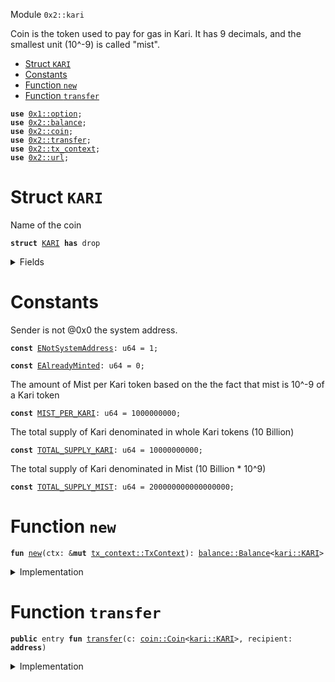 
<a name="0x2_kari"></a>

 Module `0x2::kari`

Coin<KARI> is the token used to pay for gas in Kari.
It has 9 decimals, and the smallest unit (10^-9) is called "mist".


-  [Struct `KARI`](#0x2_kari_KARI)
-  [Constants](#@Constants_0)
-  [Function `new`](#0x2_kari_new)
-  [Function `transfer`](#0x2_kari_transfer)


<pre><code><b>use</b> <a href="dependencies/move-stdlib/option.md#0x1_option">0x1::option</a>;
<b>use</b> <a href="balance.md#0x2_balance">0x2::balance</a>;
<b>use</b> <a href="coin.md#0x2_coin">0x2::coin</a>;
<b>use</b> <a href="transfer.md#0x2_transfer">0x2::transfer</a>;
<b>use</b> <a href="tx_context.md#0x2_tx_context">0x2::tx_context</a>;
<b>use</b> <a href="url.md#0x2_url">0x2::url</a>;
</code></pre>



<a name="0x2_kari_KARI"></a>

# Struct `KARI`

Name of the coin


<pre><code><b>struct</b> <a href="kari.md#0x2_kari_KARI">KARI</a> <b>has</b> drop
</code></pre>



<details>
<summary>Fields</summary>


<dl>
<dt>
<code>dummy_field: bool</code>
</dt>
<dd>

</dd>
</dl>


</details>

<a name="@Constants_0"></a>

# Constants


<a name="0x2_kari_ENotSystemAddress"></a>

Sender is not @0x0 the system address.


<pre><code><b>const</b> <a href="kari.md#0x2_kari_ENotSystemAddress">ENotSystemAddress</a>: u64 = 1;
</code></pre>



<a name="0x2_kari_EAlreadyMinted"></a>



<pre><code><b>const</b> <a href="kari.md#0x2_kari_EAlreadyMinted">EAlreadyMinted</a>: u64 = 0;
</code></pre>



<a name="0x2_kari_MIST_PER_KARI"></a>

The amount of Mist per Kari token based on the the fact that mist is
10^-9 of a Kari token


<pre><code><b>const</b> <a href="kari.md#0x2_kari_MIST_PER_KARI">MIST_PER_KARI</a>: u64 = 1000000000;
</code></pre>



<a name="0x2_kari_TOTAL_SUPPLY_KARI"></a>

The total supply of Kari denominated in whole Kari tokens (10 Billion)


<pre><code><b>const</b> <a href="kari.md#0x2_kari_TOTAL_SUPPLY_KARI">TOTAL_SUPPLY_KARI</a>: u64 = 10000000000;
</code></pre>



<a name="0x2_kari_TOTAL_SUPPLY_MIST"></a>

The total supply of Kari denominated in Mist (10 Billion * 10^9)


<pre><code><b>const</b> <a href="kari.md#0x2_kari_TOTAL_SUPPLY_MIST">TOTAL_SUPPLY_MIST</a>: u64 = 200000000000000000;
</code></pre>



<a name="0x2_kari_new"></a>

# Function `new`



<pre><code><b>fun</b> <a href="kari.md#0x2_kari_new">new</a>(ctx: &<b>mut</b> <a href="tx_context.md#0x2_tx_context_TxContext">tx_context::TxContext</a>): <a href="balance.md#0x2_balance_Balance">balance::Balance</a>&lt;<a href="kari.md#0x2_kari_KARI">kari::KARI</a>&gt;
</code></pre>



<details>
<summary>Implementation</summary>


<pre><code><b>fun</b> <a href="kari.md#0x2_kari_new">new</a>(ctx: &<b>mut</b> TxContext): Balance&lt;<a href="kari.md#0x2_kari_KARI">KARI</a>&gt; {
    <b>assert</b>!(<a href="tx_context.md#0x2_tx_context_sender">tx_context::sender</a>(ctx) == @0x0, <a href="kari.md#0x2_kari_ENotSystemAddress">ENotSystemAddress</a>);
    <b>assert</b>!(<a href="tx_context.md#0x2_tx_context_epoch">tx_context::epoch</a>(ctx) == 0, <a href="kari.md#0x2_kari_EAlreadyMinted">EAlreadyMinted</a>);

    <b>let</b> (treasury, metadata) = <a href="coin.md#0x2_coin_create_currency">coin::create_currency</a>(
        <a href="kari.md#0x2_kari_KARI">KARI</a> {},
        9,
        b"<a href="kari.md#0x2_kari_KARI">KARI</a>",
        b"Karura Network Coin",
        // TODO: add appropriate description and logo <a href="url.md#0x2_url">url</a>
        b"",
        <a href="dependencies/move-stdlib/option.md#0x1_option_none">option::none</a>(),
        ctx
    );
    <a href="transfer.md#0x2_transfer_public_freeze_object">transfer::public_freeze_object</a>(metadata);
    <b>let</b> supply = <a href="coin.md#0x2_coin_treasury_into_supply">coin::treasury_into_supply</a>(treasury);
    <b>let</b> total_kari = <a href="balance.md#0x2_balance_increase_supply">balance::increase_supply</a>(&<b>mut</b> supply, <a href="kari.md#0x2_kari_TOTAL_SUPPLY_MIST">TOTAL_SUPPLY_MIST</a>);
    <a href="balance.md#0x2_balance_destroy_supply">balance::destroy_supply</a>(supply);
    total_kari
}
</code></pre>



</details>

<a name="0x2_kari_transfer"></a>

# Function `transfer`



<pre><code><b>public</b> entry <b>fun</b> <a href="transfer.md#0x2_transfer">transfer</a>(c: <a href="coin.md#0x2_coin_Coin">coin::Coin</a>&lt;<a href="kari.md#0x2_kari_KARI">kari::KARI</a>&gt;, recipient: <b>address</b>)
</code></pre>



<details>
<summary>Implementation</summary>


<pre><code><b>public</b> entry <b>fun</b> <a href="transfer.md#0x2_transfer">transfer</a>(c: <a href="coin.md#0x2_coin_Coin">coin::Coin</a>&lt;<a href="kari.md#0x2_kari_KARI">KARI</a>&gt;, recipient: <b>address</b>) {
    <a href="transfer.md#0x2_transfer_public_transfer">transfer::public_transfer</a>(c, recipient)
}
</code></pre>



</details>

